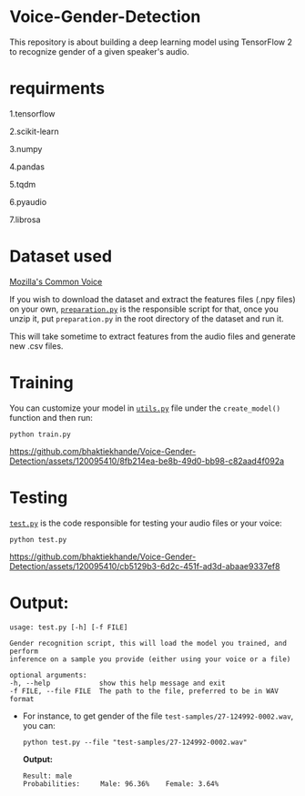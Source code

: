 # Voice-Gender-Detection
This repository is about building a deep learning model using TensorFlow 2 to recognize gender of a given speaker's audio.

# requirments

1.tensorflow

2.scikit-learn

3.numpy

4.pandas

5.tqdm

6.pyaudio

7.librosa

# Dataset used

[Mozilla's Common Voice](https://www.kaggle.com/mozillaorg/common-voice)

If you wish to download the dataset and extract the features files (.npy files) on your own, [`preparation.py`](preparation.py) is the responsible script for that, once you unzip it, put `preparation.py` in the root directory of the dataset and run it. 

This will take sometime to extract features from the audio files and generate new .csv files.

# Training
You can customize your model in [`utils.py`](utils.py) file under the `create_model()` function and then run:

    python train.py



https://github.com/bhaktiekhande/Voice-Gender-Detection/assets/120095410/8fb214ea-be8b-49d0-bb98-c82aad4f092a


    

# Testing

[`test.py`](test.py) is the code responsible for testing your audio files or your voice:

    python test.py 




https://github.com/bhaktiekhande/Voice-Gender-Detection/assets/120095410/cb5129b3-6d2c-451f-ad3d-abaae9337ef8







# **Output:**

    usage: test.py [-h] [-f FILE]

    Gender recognition script, this will load the model you trained, and perform
    inference on a sample you provide (either using your voice or a file)

    optional arguments:
    -h, --help            show this help message and exit
    -f FILE, --file FILE  The path to the file, preferred to be in WAV format

- For instance, to get gender of the file `test-samples/27-124992-0002.wav`, you can:

      python test.py --file "test-samples/27-124992-0002.wav"

    **Output:**

      Result: male
      Probabilities:     Male: 96.36%    Female: 3.64%    
